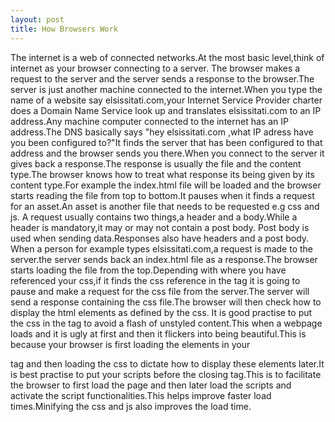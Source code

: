 ```yaml
---
layout: post
title: How Browsers Work 
---
```


The internet is a web of connected networks.At the most basic level,think of internet as your browser connecting to a server.
The browser makes a request to the server and the server sends a response to the browser.The server is just another machine 
connected to the internet.When you type the name of a website say elsissitati.com,your Internet Service Provider charter does
a Domain Name Service look up and translates elsissitati.com to an IP address.Any machine computer connected to the internet
has an IP address.The DNS basically says "hey elsissitati.com ,what IP adress have you been configured to?"It finds the server that has been configured to that address and the browser sends you there.When you connect to the server it gives back a response.The response is usually the file and the content type.The browser knows how to treat what response its being given
by its content type.For example the index.html file will be loaded and the browser starts reading the file from top to 
bottom.It pauses when it finds a request for an asset.An asset is another file that needs to be requested e.g css and js.
A request usually contains two things,a header and a body.While a header is mandatory,it may or may not contain a post body.
Post body is used when sending data.Responses also have headers and a post body.
When a person for example types elsissitati.com,a request is made to the server.the server sends back an index.html file
as a response.The browser starts loading the file from the top.Depending with where you have referenced your css,if it finds
the css reference in the <head> tag it is going to pause and make a request for the css file from the server.The server will 
send a response containing the css file.The browser will then check how to display the html elements as defined by the css.
It is good practise to put the css in the <head> tag to avoid a flash of unstyled content.This when a webpage loads and it is
ugly at first and then it flickers into being beautiful.This is because your browser is first loading the elements in your 
<body> tag and then loading the css to dictate how to display these elements later.It is best practise to put your scripts 
before the closing </body> tag.This is to facilitate the browser to first load the page and then later load the scripts and 
activate the script functionalities.This helps improve faster load times.Minifying the css and js also improves the load 
time.

